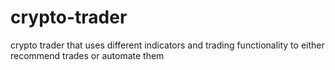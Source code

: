 # crypto-trader
crypto trader that uses different indicators and trading functionality to either recommend trades or automate them
